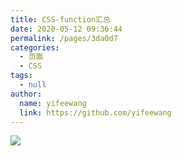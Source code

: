 ```yaml
---
title: CSS-function汇总
date: 2020-05-12 09:36:44
permalink: /pages/3da0d7
categories:
  - 页面
  - CSS
tags:
  - null
author:
  name: yifeewang
  link: https://github.com/yifeewang
---
```


![](https://cdn.jsdelivr.net/gh/xugaoyi/image_store/blog/20200512161232.jpg)

 
 <comment/> 
 